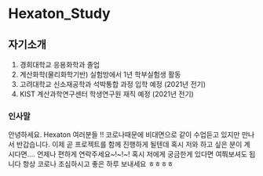 # Hexaton_Study

## 자기소개
1. 경희대학교 응용화학과 졸업
2. 계산화학(물리화학기반) 실험방에서 1년 학부실험생 활동
3. 고려대학교 신소재공학과 석박통합 과정 입학 예정 (2021년 전기)
4. KIST 계산과학연구센터 학생연구원 재직 예정 (2021년 전기)

### 인사말
안녕하세요. Hexaton 여러분들 !!
코로나때문에 비대면으로 같이 수업듣고 있지만 만나서 반갑습니다.
이제 곧 프로젝트를 함께 진행하게 될텐데 혹시 저와 하고 싶은 분이 계시다면....
언제나 편하게 연락주세요~!~!~!
혹시 저에게 궁금한게 있다면 여쭤보셔도 됩니다
항상 코로나 조심하시고 좋은 하루 보내세요 ㅎㅎㅎㅎ

